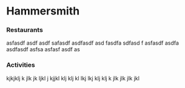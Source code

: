 # Hammersmith


### Restaurants
asfasdf asdf
asdf safasdf asdfasdf asd fasdfa sdfasd f
asfasdf asdfa asdfasdf asfsa
asfasf asdf as


### Activities
kjkjklj k jlk jk ljkl j kjjkl
 klj klj kl lkj lkj klj klj
 k jlk jlk jlk jkl 
